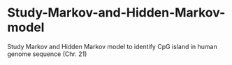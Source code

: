 # Study-Markov-and-Hidden-Markov-model
Study Markov and Hidden Markov model to identify CpG island in human genome sequence (Chr. 21)
